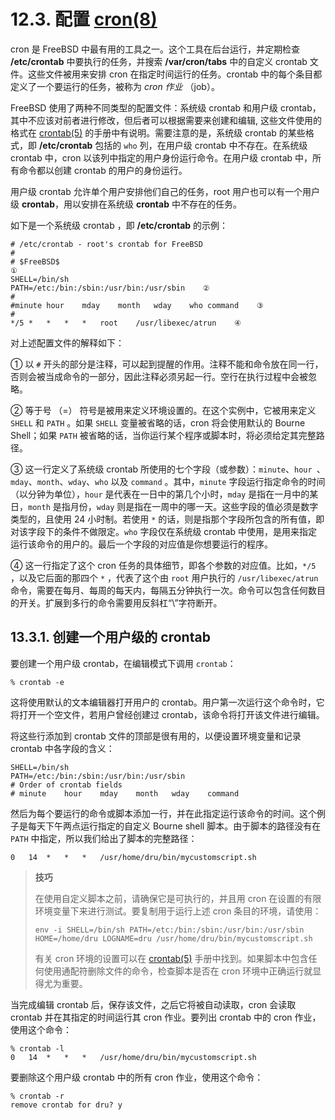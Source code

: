 # 12.3. 配置 [cron(8)](https://www.freebsd.org/cgi/man.cgi?query=cron&sektion=8&format=html)

cron 是 FreeBSD 中最有用的工具之一。这个工具在后台运行，并定期检查 **/etc/crontab** 中要执行的任务，并搜索 **/var/cron/tabs** 中的自定义 crontab 文件。这些文件被用来安排 cron 在指定时间运行的任务。crontab 中的每个条目都定义了一个要运行的任务，被称为 *cron 作业* （job）。

FreeBSD 使用了两种不同类型的配置文件：系统级 crontab 和用户级 crontab，其中不应该对前者进行修改，但后者可以根据需要来创建和编辑, 这些文件使用的格式在 [crontab(5)](https://www.freebsd.org/cgi/man.cgi?query=crontab&sektion=5&format=html) 的手册中有说明。需要注意的是，系统级 crontab 的某些格式，即 **/etc/crontab** 包括的 `who` 列，在用户级 crontab 中不存在。在系统级 crontab 中，cron 以该列中指定的用户身份运行命令。在用户级 crontab 中，所有命令都以创建 crontab 的用户的身份运行。

用户级 crontab 允许单个用户安排他们自己的任务，root 用户也可以有一个用户级 **crontab**，用以安排在系统级 **crontab** 中不存在的任务。

如下是一个系统级 crontab ，即 **/etc/crontab** 的示例：

```
# /etc/crontab - root's crontab for FreeBSD
#
# $FreeBSD$
①
SHELL=/bin/sh 
PATH=/etc:/bin:/sbin:/usr/bin:/usr/sbin    ②
#
#minute	hour	mday	month	wday	who	command    ③
#
*/5	*	*	*	*	root	/usr/libexec/atrun    ④ 
```

对上述配置文件的解释如下：

① 以 `#` 开头的部分是注释，可以起到提醒的作用。注释不能和命令放在同一行，否则会被当成命令的一部分，因此注释必须另起一行。空行在执行过程中会被忽略。

② 等于号 （=） 符号是被用来定义环境设置的。在这个实例中，它被用来定义 `SHELL` 和 `PATH` 。如果 `SHELL` 变量被省略的话，cron 将会使用默认的 Bourne Shell；如果 `PATH` 被省略的话，当你运行某个程序或脚本时，将必须给定其完整路径。

③ 这一行定义了系统级 crontab 所使用的七个字段（或参数）：`minute`、`hour `、`mday`、`month`、`wday`、`who` 以及 `command` 。其中，`minute` 字段运行指定命令的时间（以分钟为单位），`hour` 是代表在一日中的第几个小时，`mday` 是指在一月中的某日，`month` 是指月份，`wday` 则是指在一周中的哪一天。这些字段的值必须是数字类型的，且使用 24 小时制。若使用 `*` 的话，则是指那个字段所包含的所有值，即对该字段下的条件不做限定。`who` 字段仅在系统级 crontab 中使用，是用来指定运行该命令的用户的。最后一个字段的对应值是你想要运行的程序。

④ 这一行指定了这个 cron 任务的具体细节，即各个参数的对应值。比如，`*/5` ，以及它后面的那四个 `*` ，代表了这个由 `root` 用户执行的 `/usr/libexec/atrun` 命令，需要在每月、每周的每天内，每隔五分钟执行一次。命令可以包含任何数目的开关。扩展到多行的命令需要用反斜杠“\\”字符断开。

## 13.3.1. 创建一个用户级的 crontab

要创建一个用户级 crontab，在编辑模式下调用 `crontab`：

```
% crontab -e
```

这将使用默认的文本编辑器打开用户的 crontab。用户第一次运行这个命令时，它将打开一个空文件，若用户曾经创建过 crontab，该命令将打开该文件进行编辑。

将这些行添加到 crontab 文件的顶部是很有用的，以便设置环境变量和记录 crontab 中各字段的含义：

```
SHELL=/bin/sh
PATH=/etc:/bin:/sbin:/usr/bin:/usr/sbin
# Order of crontab fields
# minute	hour	mday	month	wday	command
```

然后为每个要运行的命令或脚本添加一行，并在此指定运行该命令的时间。这个例子是每天下午两点运行指定的自定义 Bourne shell 脚本。由于脚本的路径没有在 `PATH` 中指定，所以我们给出了脚本的完整路径：

```
0	14	*	*	*	/usr/home/dru/bin/mycustomscript.sh
```

> **技巧**
>
> 在使用自定义脚本之前，请确保它是可执行的，并且用 cron 在设置的有限环境变量下来进行测试。要复制用于运行上述 cron 条目的环境，请使用：
>
> ```
> env -i SHELL=/bin/sh PATH=/etc:/bin:/sbin:/usr/bin:/usr/sbin HOME=/home/dru LOGNAME=dru /usr/home/dru/bin/mycustomscript.sh
> ```
>
> 有关 cron 环境的设置可以在 [crontab(5)](https://www.freebsd.org/cgi/man.cgi?query=crontab&sektion=5&format=html) 手册中找到。如果脚本中包含任何使用通配符删除文件的命令，检查脚本是否在 cron 环境中正确运行就显得尤为重要。

当完成编辑 crontab 后，保存该文件，之后它将被自动读取，cron 会读取 crontab 并在其指定的时间运行其 cron 作业。要列出 crontab 中的 cron 作业，使用这个命令：

```
% crontab -l
0	14	*	*	*	/usr/home/dru/bin/mycustomscript.sh
```

要删除这个用户级 crontab 中的所有 cron 作业，使用这个命令：

```
% crontab -r
remove crontab for dru? y
```

